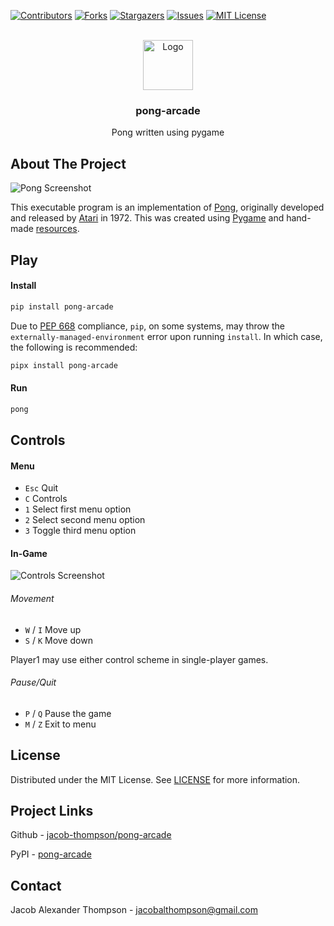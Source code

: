 [![Contributors][contributors-shield]][contributors-url]
[![Forks][forks-shield]][forks-url]
[![Stargazers][stars-shield]][stars-url]
[![Issues][issues-shield]][issues-url]
[![MIT License][license-shield]][license-url]


<br />
<div align="center">
  <a href="https://github.com/jacob-thompson/pong-arcade">
    <img src="https://raw.githubusercontent.com/jacob-thompson/pong-arcade/main/src/pong_arcade/data/gfx/logo.png" alt="Logo" width="80" height="80">
  </a>

  <h3 align="center">pong-arcade</h3>

  <p align="center">
    Pong written using pygame
    <br />
  </p>
</div>


## About The Project

![Pong Screenshot](https://raw.githubusercontent.com/jacob-thompson/pong-arcade/main/src/pong_arcade/data/gfx/screenshot.png)

This executable program is an implementation of [Pong](https://en.wikipedia.org/wiki/Pong), originally developed and released by [Atari](https://en.wikipedia.org/wiki/Atari,_Inc._(1972%E2%80%931992)) in 1972. This was created using [Pygame](https://www.pygame.org/wiki/about) and hand-made [resources](https://github.com/jacob-thompson/pong-arcade/tree/main/src/pong_arcade/data).


## Play

#### Install

```sh
pip install pong-arcade
```

Due to [PEP 668](https://peps.python.org/pep-0668/) compliance, `pip`, on some systems, may throw the `externally-managed-environment` error upon running `install`. In which case, the following is recommended:
```sh
pipx install pong-arcade
```

#### Run

```sh
pong
```

## Controls

#### Menu

* `Esc` Quit
* `C` Controls
* `1` Select first menu option
* `2` Select second menu option
* `3` Toggle third menu option

#### In-Game

![Controls Screenshot](https://raw.githubusercontent.com/jacob-thompson/pong-arcade/main/src/pong_arcade/data/gfx/controls.png)

###### Movement

* `W` / `I` Move up
* `S` / `K` Move down

Player1 may use either control scheme in single-player games.

###### Pause/Quit

* `P` / `Q` Pause the game
* `M` / `Z` Exit to menu


## License

Distributed under the MIT License. See [LICENSE](https://github.com/jacob-thompson/pong-arcade/blob/main/LICENSE) for more information.


## Project Links

Github - [jacob-thompson/pong-arcade](https://github.com/jacob-thompson/pong-arcade)

PyPI - [pong-arcade](https://pypi.org/project/pong-arcade/)


## Contact

Jacob Alexander Thompson - jacobalthompson@gmail.com


[contributors-shield]: https://img.shields.io/github/contributors/jacob-thompson/pong-arcade.svg?style=flat
[contributors-url]: https://github.com/jacob-thompson/pong-arcade/graphs/contributors
[forks-shield]: https://img.shields.io/github/forks/jacob-thompson/pong-arcade.svg?style=flat
[forks-url]: https://github.com/jacob-thompson/pong-arcade/network/members
[stars-shield]: https://img.shields.io/github/stars/jacob-thompson/pong-arcade.svg?style=flat
[stars-url]: https://github.com/jacob-thompson/pong-arcade/stargazers
[issues-shield]: https://img.shields.io/github/issues/jacob-thompson/Pong.svg?style=flat
[issues-url]: https://github.com/jacob-thompson/pong-arcade/issues
[license-shield]: https://img.shields.io/github/license/jacob-thompson/Pong.svg?style=flat
[license-url]: https://github.com/jacob-thompson/pong-arcade/blob/main/LICENSE